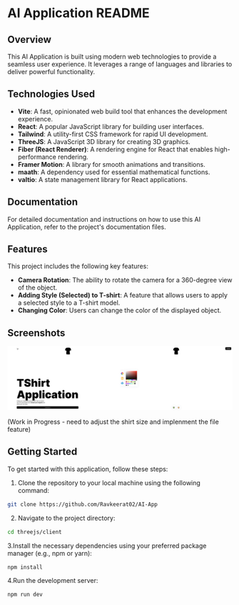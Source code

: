 # AI Application README

## Overview

This AI Application is built using modern web technologies to provide a seamless user experience. It leverages a range of languages and libraries to deliver powerful functionality.

## Technologies Used

- **Vite**: A fast, opinionated web build tool that enhances the development experience.
- **React**: A popular JavaScript library for building user interfaces.
- **Tailwind**: A utility-first CSS framework for rapid UI development.
- **ThreeJS**: A JavaScript 3D library for creating 3D graphics.
- **Fiber (React Renderer)**: A rendering engine for React that enables high-performance rendering.
- **Framer Motion**: A library for smooth animations and transitions.
- **maath**: A dependency used for essential mathematical functions.
- **valtio**: A state management library for React applications.

## Documentation

For detailed documentation and instructions on how to use this AI Application, refer to the project's documentation files.

## Features

This project includes the following key features:

- **Camera Rotation**: The ability to rotate the camera for a 360-degree view of the object.
- **Adding Style (Selected) to T-shirt**: A feature that allows users to apply a selected style to a T-shirt model.
- **Changing Color**: Users can change the color of the displayed object.

## Screenshots

![Combined](https://github.com/Ravkeerat02/AI-App/blob/main/ss/Combined.jpg)

(Work in Progress - need to adjust the shirt size and implenment the file feature)


## Getting Started

To get started with this application, follow these steps:

1. Clone the repository to your local machine using the following command:

```bash
git clone https://github.com/Ravkeerat02/AI-App

```

2. Navigate to the project directory:

```bash
cd threejs/client
```

3.Install the necessary dependencies using your preferred package manager (e.g., npm or yarn):

```bash
npm install
```

4.Run the development server:

```bash
npm run dev
```
